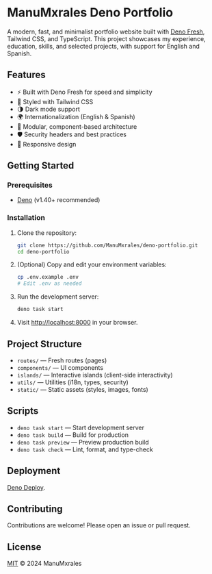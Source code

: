 # ManuMxrales Deno Portfolio

A modern, fast, and minimalist portfolio website built with [Deno Fresh](https://fresh.deno.dev/), Tailwind CSS, and TypeScript. This project showcases my experience, education, skills, and selected projects, with support for English and Spanish.

## Features
- ⚡️ Built with Deno Fresh for speed and simplicity
- 🎨 Styled with Tailwind CSS
- 🌗 Dark mode support
- 🌍 Internationalization (English & Spanish)
- 🧩 Modular, component-based architecture
- 🛡️ Security headers and best practices
- 📱 Responsive design

## Getting Started

### Prerequisites
- [Deno](https://deno.com/manual/getting_started/installation) (v1.40+ recommended)

### Installation
1. Clone the repository:
   ```sh
   git clone https://github.com/ManuMxrales/deno-portfolio.git
   cd deno-portfolio
   ```
2. (Optional) Copy and edit your environment variables:
   ```sh
   cp .env.example .env
   # Edit .env as needed
   ```
3. Run the development server:
   ```sh
   deno task start
   ```
4. Visit [http://localhost:8000](http://localhost:8000) in your browser.

## Project Structure
- `routes/` — Fresh routes (pages)
- `components/` — UI components
- `islands/` — Interactive islands (client-side interactivity)
- `utils/` — Utilities (i18n, types, security)
- `static/` — Static assets (styles, images, fonts)

## Scripts
- `deno task start` — Start development server
- `deno task build` — Build for production
- `deno task preview` — Preview production build
- `deno task check` — Lint, format, and type-check

## Deployment
[Deno Deploy](https://deno.com/deploy).

## Contributing
Contributions are welcome! Please open an issue or pull request.

## License
[MIT](./LICENSE) © 2024 ManuMxrales

